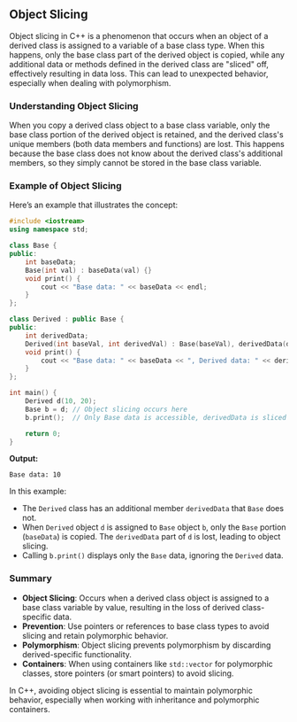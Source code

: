 ## Object Slicing
Object slicing in C++ is a phenomenon that occurs when an object of a derived class is assigned to a variable of a base class type. When this happens, only the base class part of the derived object is copied, while any additional data or methods defined in the derived class are "sliced" off, effectively resulting in data loss. This can lead to unexpected behavior, especially when dealing with polymorphism.

###  Understanding Object Slicing

When you copy a derived class object to a base class variable, only the base class portion of the derived object is retained, and the derived class's unique members (both data members and functions) are lost. This happens because the base class does not know about the derived class's additional members, so they simply cannot be stored in the base class variable.

### Example of Object Slicing

Here’s an example that illustrates the concept:

```cpp
#include <iostream>
using namespace std;

class Base {
public:
    int baseData;
    Base(int val) : baseData(val) {}
    void print() {
        cout << "Base data: " << baseData << endl;
    }
};

class Derived : public Base {
public:
    int derivedData;
    Derived(int baseVal, int derivedVal) : Base(baseVal), derivedData(derivedVal) {}
    void print() {
        cout << "Base data: " << baseData << ", Derived data: " << derivedData << endl;
    }
};

int main() {
    Derived d(10, 20);
    Base b = d; // Object slicing occurs here
    b.print();  // Only Base data is accessible, derivedData is sliced off

    return 0;
}
```

**Output:**
```
Base data: 10
```

In this example:
- The `Derived` class has an additional member `derivedData` that `Base` does not.
- When `Derived` object `d` is assigned to `Base` object `b`, only the `Base` portion (`baseData`) is copied. The `derivedData` part of `d` is lost, leading to object slicing.
- Calling `b.print()` displays only the `Base` data, ignoring the `Derived` data.

### Summary

- **Object Slicing**: Occurs when a derived class object is assigned to a base class variable by value, resulting in the loss of derived class-specific data.
- **Prevention**: Use pointers or references to base class types to avoid slicing and retain polymorphic behavior.
- **Polymorphism**: Object slicing prevents polymorphism by discarding derived-specific functionality.
- **Containers**: When using containers like `std::vector` for polymorphic classes, store pointers (or smart pointers) to avoid slicing.

In C++, avoiding object slicing is essential to maintain polymorphic behavior, especially when working with inheritance and polymorphic containers.